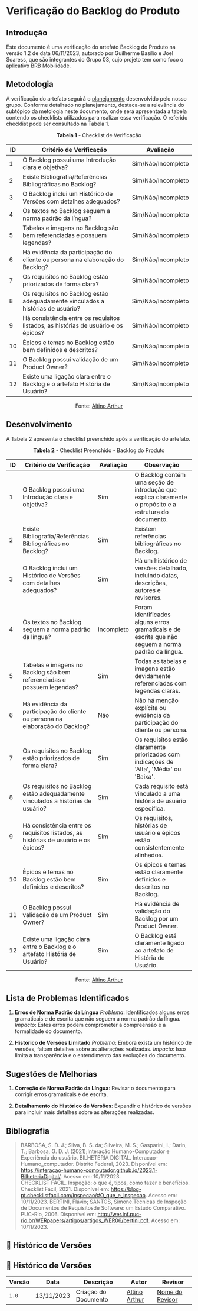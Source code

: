 # Verificação do Backlog do Produto

## Introdução
Este documento é uma verificação do artefato Backlog do Produto na versão 1.2 de data 06/11/2023, autorado por Guilherme Basilio e Joel Soaress, que são integrantes do Grupo 03, cujo projeto tem como foco o aplicativo BRB Mobilidade.

## Metodologia
A verificação do artefato seguirá o [planejamento](https://requisitos-de-software.github.io/2023.2-Carteira_Digital_de_Transito/verificacao/planejamendoDaVerificacao/) desenvolvido pelo nosso grupo. Conforme detalhado no planejamento, destaca-se a relevância do subtópico da metologia neste documento, onde será apresentada a tabela contendo os checklists utilizados para realizar essa verificação. O referido checklist pode ser consultado na Tabela 1.

<center>

**Tabela 1** - Checklist de Verificação

| ID  | Critério de Verificação                                                             | Avaliação   |
|-----|-------------------------------------------------------------------------------------|-------------|
| 1   | O Backlog possui uma Introdução clara e objetiva?                                   | Sim/Não/Incompleto     |
| 2   | Existe Bibliografia/Referências Bibliográficas no Backlog?                          | Sim/Não/Incompleto     |
| 3   | O Backlog inclui um Histórico de Versões com detalhes adequados?                    | Sim/Não/Incompleto     |
| 4   | Os textos no Backlog seguem a norma padrão da língua?                               | Sim/Não/Incompleto     |
| 5   | Tabelas e imagens no Backlog são bem referenciadas e possuem legendas?              | Sim/Não/Incompleto     |
| 6   | Há evidência da participação do cliente ou persona na elaboração do Backlog?        | Sim/Não/Incompleto     |
| 7   | Os requisitos no Backlog estão priorizados de forma clara?                          | Sim/Não/Incompleto     |
| 8   | Os requisitos no Backlog estão adequadamente vinculados a histórias de usuário?     | Sim/Não/Incompleto     |
| 9   | Há consistência entre os requisitos listados, as histórias de usuário e os épicos?  | Sim/Não/Incompleto     |
| 10  | Épicos e temas no Backlog estão bem definidos e descritos?                          | Sim/Não/Incompleto     |
| 11  | O Backlog possui validação de um Product Owner?                                     | Sim/Não/Incompleto     |
| 12  | Existe uma ligação clara entre o Backlog e o artefato História de Usuário?          | Sim/Não/Incompleto     |

Fonte: [Altino Arthur](https://github.com/arthurrochamoreira) 

</center>

## Desenvolvimento

A Tabela 2 apresenta o checklist preenchido após a verificação do artefato.

<center>

**Tabela 2** - Checklist Preenchido - Backlog do Produto

| ID  | Critério de Verificação                                                            | Avaliação   | Observação |
|-----|-------------------------------------------------------------------------------------|-------------|------------|
| 1   | O Backlog possui uma Introdução clara e objetiva?                                   | Sim         | O Backlog contém uma seção de introdução que explica claramente o propósito e a estrutura do documento. |
| 2   | Existe Bibliografia/Referências Bibliográficas no Backlog?                          | Sim         | Existem referências bibliográficas no Backlog. |
| 3   | O Backlog inclui um Histórico de Versões com detalhes adequados?                    | Sim         | Há um histórico de versões detalhado, incluindo datas, descrições, autores e revisores. |
| 4   | Os textos no Backlog seguem a norma padrão da língua?                               | Incompleto         | Foram identificados alguns erros gramaticais e de escrita que não seguem a norma padrão da língua. |
| 5   | Tabelas e imagens no Backlog são bem referenciadas e possuem legendas?              | Sim         | Todas as tabelas e imagens estão devidamente referenciadas com legendas claras. |
| 6   | Há evidência da participação do cliente ou persona na elaboração do Backlog?        | Não         | Não há menção explícita ou evidência da participação do cliente ou persona. |
| 7   | Os requisitos no Backlog estão priorizados de forma clara?                          | Sim         | Os requisitos estão claramente priorizados com indicações de 'Alta', 'Média' ou 'Baixa'. |
| 8   | Os requisitos no Backlog estão adequadamente vinculados a histórias de usuário?     | Sim         | Cada requisito está vinculado a uma história de usuário específica. |
| 9   | Há consistência entre os requisitos listados, as histórias de usuário e os épicos?  | Sim         | Os requisitos, histórias de usuário e épicos estão consistentemente alinhados. |
| 10  | Épicos e temas no Backlog estão bem definidos e descritos?                          | Sim         | Os épicos e temas estão claramente definidos e descritos no Backlog. |
| 11  | O Backlog possui validação de um Product Owner?                                     | Sim         | Há evidência de validação do Backlog por um Product Owner. |
| 12  | Existe uma ligação clara entre o Backlog e o artefato História de Usuário?          | Sim         | O Backlog está claramente ligado ao artefato de História de Usuário. |

Fonte: [Altino Arthur](https://github.com/arthurrochamoreira) 

</center>

## Lista de Problemas Identificados

1. **Erros de Norma Padrão da Língua**
   *Problema*: Identificados alguns erros gramaticais e de escrita que não seguem a norma padrão da língua.
   *Impacto*: Estes erros podem comprometer a compreensão e a formalidade do documento.
  
2. **Histórico de Versões Limitado**
   *Problema*: Embora exista um histórico de versões, faltam detalhes sobre as alterações realizadas.
   *Impacto*: Isso limita a transparência e o entendimento das evoluções do documento.   

## Sugestões de Melhorias

1. **Correção de Norma Padrão da Língua**: Revisar o documento para corrigir erros gramaticais e de escrita.
   
2. **Detalhamento do Histórico de Versões**: Expandir o histórico de versões para incluir mais detalhes sobre as alterações realizadas.
   
## Bibliografia

> BARBOSA, S. D. J.; Silva, B. S. da; Silveira, M. S.; Gasparini, I.; Darin, T.; Barbosa, G. D. J. (2021);Interação Humano-Computador e Experiência do usuário.
> BILHETERIA DIGITAL. Interacao-Humano_computador. Distrito Federal, 2023. Disponível em: <https://interacao-humano-computador.github.io/2023.1-BilheteriaDigital/>. Acesso em: 10/11/2023.<br>
> CHECKLIST FÁCIL. Inspeção: o que é, tipos, como fazer e benefícios. Checklist Fácil, 2021. Disponível em: <https://blog-pt.checklistfacil.com/inspecao/#O_que_e_inspecao>. Acesso em: 10/11/2023.
> BERTINI, Flávio; SANTOS, Simone.Técnicas de Inspeção de Documentos de Requisitosde Software: um Estudo Comparativo. PUC-Rio, 2006. Disponível em: <http://wer.inf.puc-rio.br/WERpapers/artigos/artigos_WER06/bertini.pdf>. Acesso em: 10/11/2023.

## 📑 Histórico de Versões

## 📑 Histórico de Versões

| Versão | Data       | Descrição                                       | Autor                                          | Revisor                                      |
| ------ | ---------- | ----------------------------------------------- | -----------------------------------------------| ---------------------------------------------|
| `1.0`  | 13/11/2023 | Criação do Documento | [Altino Arthur](https://github.com/arthurrochamoreira)  | [Nome do Revisor](https://github.com/) |
